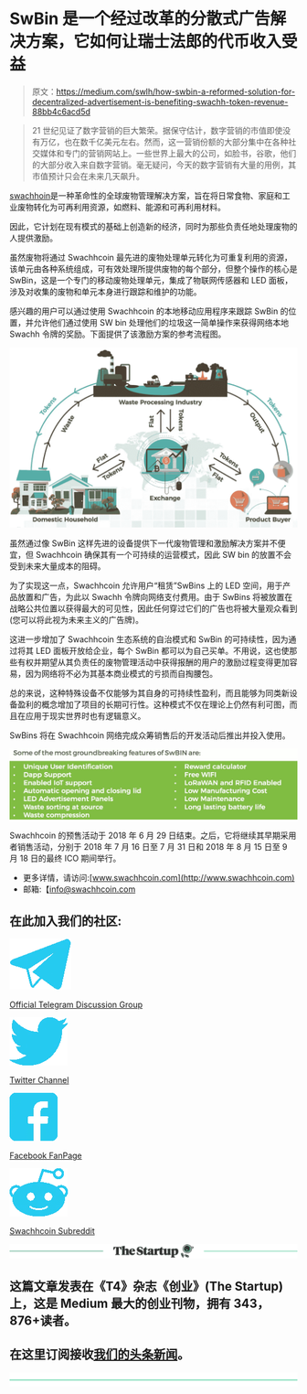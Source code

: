 # SwBin 是一个经过改革的分散式广告解决方案，它如何让瑞士法郎的代币收入受益

> 原文：<https://medium.com/swlh/how-swbin-a-reformed-solution-for-decentralized-advertisement-is-benefiting-swachh-token-revenue-88bb4c6acd5d>

> 21 世纪见证了数字营销的巨大繁荣。据保守估计，数字营销的市值即使没有万亿，也在数千亿美元左右。然而，这一营销份额的大部分集中在各种社交媒体和专门的营销网站上。一些世界上最大的公司，如脸书，谷歌，他们的大部分收入来自数字营销。毫无疑问，今天的数字营销有大量的用例，其市值预计只会在未来几天飙升。

[swachhoin](https://swachhcoin.com/)是一种革命性的全球废物管理解决方案，旨在将日常食物、家庭和工业废物转化为可再利用资源，如燃料、能源和可再利用材料。

因此，它计划在现有模式的基础上创造新的经济，同时为那些负责任地处理废物的人提供激励。

虽然废物将通过 Swachhcoin 最先进的废物处理单元转化为可重复利用的资源，该单元由各种系统组成，可有效处理所提供废物的每个部分，但整个操作的核心是 SwBin，这是一个专门的移动废物处理单元，集成了物联网传感器和 LED 面板，涉及对收集的废物和单元本身进行跟踪和维护的功能。

感兴趣的用户可以通过使用 Swachhcoin 的本地移动应用程序来跟踪 SwBin 的位置，并允许他们通过使用 SW bin 处理他们的垃圾这一简单操作来获得网络本地 Swachh 令牌的奖励。下面提供了该激励方案的参考流程图。

![](img/8e678e38cd3b41e9aec495337b84cdcb.png)

虽然通过像 SwBin 这样先进的设备提供下一代废物管理和激励解决方案并不便宜，但 Swachhcoin 确保其有一个可持续的运营模式，因此 SW bin 的放置不会受到未来大量成本的阻碍。

为了实现这一点，Swachhcoin 允许用户“租赁”SwBins 上的 LED 空间，用于产品放置和广告，为此以 Swachh 令牌向网络支付费用。由于 SwBins 将被放置在战略公共位置以获得最大的可见性，因此任何穿过它们的广告也将被大量观众看到(您可以将此视为未来主义的广告牌)。

这进一步增加了 Swachhcoin 生态系统的自治模式和 SwBin 的可持续性，因为通过将其 LED 面板开放给企业，每个 SwBin 都可以为自己买单。不用说，这也使那些有权并期望从其负责任的废物管理活动中获得报酬的用户的激励过程变得更加容易，因为网络将不必为其基本商业模式的亏损而自掏腰包。

总的来说，这种特殊设备不仅能够为其自身的可持续性盈利，而且能够为同类新设备盈利的概念增加了项目的长期可行性。这种模式不仅在理论上仍然有利可图，而且在应用于现实世界时也有逻辑意义。

SwBins 将在 Swachhcoin 网络完成众筹销售后的开发活动后推出并投入使用。

![](img/3061c28b3f57f61d172f4c970362c2c5.png)

Swachhcoin 的预售活动于 2018 年 6 月 29 日结束。之后，它将继续其早期采用者销售活动，分别于 2018 年 7 月 16 日至 7 月 31 日和 2018 年 8 月 15 日至 9 月 18 日的最终 ICO 期间举行。

*   更多详情，请访问:[www.swachhcoin.com](http://www.swachhcoin.com)
*   邮箱:【info@swachhcoin.com 

## 在此加入我们的社区:

![](img/3ea2134f147de95a1745f8fdbc9bf85d.png)

[Official Telegram Discussion Group](https://t.me/swachhcoin)

![](img/c420f07ee9550d1849dd5892412d4aa9.png)

[Twitter Channel](https://twitter.com/@swachhcoin)

![](img/c77f09b1b93a7f31bdc6ddd669cd7c82.png)

[Facebook FanPage](https://www.facebook.com/swachhcoinofficial/)

![](img/553f06dfa1f3bbde2878cab67542a983.png)

[Swachhcoin Subreddit](https://www.reddit.com/r/swachhcoin/)

[![](img/308a8d84fb9b2fab43d66c117fcc4bb4.png)](https://medium.com/swlh)

## 这篇文章发表在《T4》杂志《创业》(The Startup)上，这是 Medium 最大的创业刊物，拥有 343，876+读者。

## 在这里订阅接收[我们的头条新闻](http://growthsupply.com/the-startup-newsletter/)。

[![](img/b0164736ea17a63403e660de5dedf91a.png)](https://medium.com/swlh)